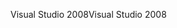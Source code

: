 <span data-ttu-id="8e6ed-101">Visual Studio 2008</span><span class="sxs-lookup"><span data-stu-id="8e6ed-101">Visual Studio 2008</span></span>